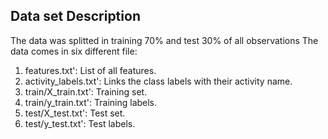 
## Data set Description
The data was splitted in training 70% and test 30% of all observations
The data comes in six different file:
1. features.txt': List of all features.
2. activity_labels.txt': Links the class labels with their activity name.
3. train/X_train.txt': Training set.
4. train/y_train.txt': Training labels.
5. test/X_test.txt': Test set.
6. test/y_test.txt': Test labels.